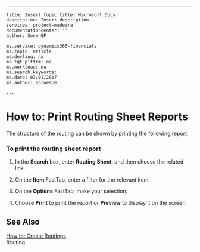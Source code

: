 ---
    title: Insert topic title| Microsoft Docs
    description: Insert description
    services: project-madeira
    documentationcenter: ''
    author: SorenGP

    ms.service: dynamics365-financials
    ms.topic: article
    ms.devlang: na
    ms.tgt_pltfrm: na
    ms.workload: na
    ms.search.keywords:
    ms.date: 07/01/2017
    ms.author: sgroespe

    ---
# How to: Print Routing Sheet Reports
The structure of the routing can be shown by printing the following report.  
  
### To print the routing sheet report  
  
1.  In the **Search** box, enter **Routing Sheet**, and then choose the related link.  
  
2.  On the **Item** FastTab, enter a filter for the relevant item.  
  
3.  On the **Options** FastTab, make your selection.  
  
4.  Choose **Print** to print the report or **Preview** to display it on the screen.  
  
## See Also  
 [How to: Create Routings](../DesignAndEngineering/how-to-create-routings.md)   
 Routing